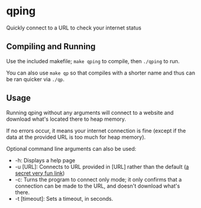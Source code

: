 # qping
Quickly connect to a URL to check your internet status

## Compiling and Running
Use the included makefile; `make qping` to compile, then `./qping` to run.

You can also use `make qp` so that compiles with a shorter name and thus can be ran quicker via `./qp`.

## Usage
Running qping without any arguments will connect to a website and download what's located there to heap memory. 

If no errors occur, it means your internet connection is fine (except if the data at the provided URL is too much for heap memory).

Optional command line arguments can also be used:
* -h: Displays a help page
* -u [URL]: Connects to URL provided in [URL] rather than the default ([a secret very fun link](https://en.wikipedia.org/wiki/Cat))
* -c: Turns the program to connect only mode; it only confirms that a connection can be made to the URL, and doesn't download what's there.
* -t [timeout]: Sets a timeout, in seconds.
